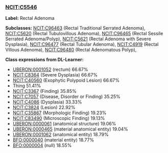 
### [NCIT:C5546](http://purl.obolibrary.org/obo/NCIT_C5546)
**Label:** Rectal Adenoma

**Subclasses:** [NCIT:C96463](http://purl.obolibrary.org/obo/NCIT_C96463) (Rectal Traditional Serrated Adenoma), [NCIT:C5620](http://purl.obolibrary.org/obo/NCIT_C5620) (Rectal Tubulovillous Adenoma), [NCIT:C96465](http://purl.obolibrary.org/obo/NCIT_C96465) (Rectal Sessile Serrated Adenoma/Polyp), [NCIT:C5621](http://purl.obolibrary.org/obo/NCIT_C5621) (Rectal Adenoma with Severe Dysplasia), [NCIT:C96477](http://purl.obolibrary.org/obo/NCIT_C96477) (Rectal Tubular Adenoma), [NCIT:C4919](http://purl.obolibrary.org/obo/NCIT_C4919) (Rectal Villous Adenoma), [NCIT:C96480](http://purl.obolibrary.org/obo/NCIT_C96480) (Rectal Adenomatous Polyp), 

**Class expressions from DL-Learner:**

- [UBERON:0001052](http://purl.obolibrary.org/obo/UBERON_0001052) (rectum) 66.67%
- [NCIT:C8364](http://purl.obolibrary.org/obo/NCIT_C8364) (Severe Dysplasia) 66.67%
- [NCIT:C40560](http://purl.obolibrary.org/obo/NCIT_C40560) (Exophytic Polypoid Lesion) 66.67%
- Thing 51.41%
- [NCIT:C3367](http://purl.obolibrary.org/obo/NCIT_C3367) (Finding) 35.85%
- [NCIT:C7057](http://purl.obolibrary.org/obo/NCIT_C7057) (Disease, Disorder or Finding) 35.25%
- [NCIT:C4086](http://purl.obolibrary.org/obo/NCIT_C4086) (Dysplasia) 33.33%
- [NCIT:C3824](http://purl.obolibrary.org/obo/NCIT_C3824) (Lesion) 22.92%
- [NCIT:C35867](http://purl.obolibrary.org/obo/NCIT_C35867) (Morphologic Finding) 19.23%
- [NCIT:C83490](http://purl.obolibrary.org/obo/NCIT_C83490) (Microscopic Finding) 19.13%
- [UBERON:0000061](http://purl.obolibrary.org/obo/UBERON_0000061) (anatomical structure) 19.06%
- [UBERON:0000465](http://purl.obolibrary.org/obo/UBERON_0000465) (material anatomical entity) 19.04%
- [UBERON:0001062](http://purl.obolibrary.org/obo/UBERON_0001062) (anatomical entity) 18.79%
- [BFO:0000040](http://purl.obolibrary.org/obo/BFO_0000040) (material entity) 18.77%
- [BFO:0000004](http://purl.obolibrary.org/obo/BFO_0000004) (null) 18.55%


